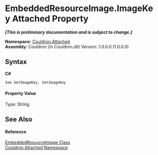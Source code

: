 # EmbeddedResourceImage.ImageKey Attached Property
 _**\[This is preliminary documentation and is subject to change.\]**_

**Namespace:**&nbsp;<a href="N_Couldron_Attached">Couldron.Attached</a><br />**Assembly:**&nbsp;Couldron (in Couldron.dll) Version: 1.0.0.0 (1.0.0.0)

## Syntax

**C#**<br />
``` C#
See GetImageKey, SetImageKey
```


#### Property Value
Type: String

## See Also


#### Reference
<a href="T_Couldron_Attached_EmbeddedResourceImage">EmbeddedResourceImage Class</a><br /><a href="N_Couldron_Attached">Couldron.Attached Namespace</a><br />
